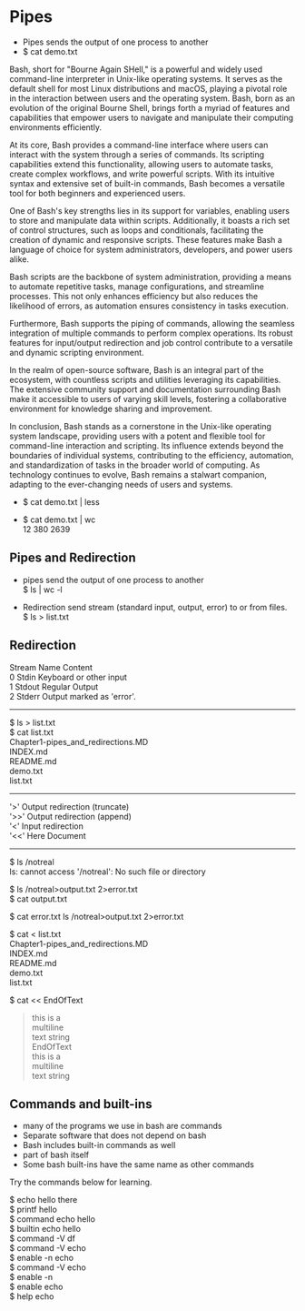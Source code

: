 # Pipes

* Pipes sends the output of one process to another
* $ cat demo.txt

Bash, short for "Bourne Again SHell," is a powerful and widely used command-line interpreter in Unix-like operating systems. It serves as the default shell for most Linux distributions and macOS, playing a pivotal role in the interaction between users and the operating system. Bash, born as an evolution of the original Bourne Shell, brings forth a myriad of features and capabilities that empower users to navigate and manipulate their computing environments efficiently.

At its core, Bash provides a command-line interface where users can interact with the system through a series of commands. Its scripting capabilities extend this functionality, allowing users to automate tasks, create complex workflows, and write powerful scripts. With its intuitive syntax and extensive set of built-in commands, Bash becomes a versatile tool for both beginners and experienced users.

One of Bash's key strengths lies in its support for variables, enabling users to store and manipulate data within scripts. Additionally, it boasts a rich set of control structures, such as loops and conditionals, facilitating the creation of dynamic and responsive scripts. These features make Bash a language of choice for system administrators, developers, and power users alike.

Bash scripts are the backbone of system administration, providing a means to automate repetitive tasks, manage configurations, and streamline processes. This not only enhances efficiency but also reduces the likelihood of errors, as automation ensures consistency in tasks execution.

Furthermore, Bash supports the piping of commands, allowing the seamless integration of multiple commands to perform complex operations. Its robust features for input/output redirection and job control contribute to a versatile and dynamic scripting environment.

In the realm of open-source software, Bash is an integral part of the ecosystem, with countless scripts and utilities leveraging its capabilities. The extensive community support and documentation surrounding Bash make it accessible to users of varying skill levels, fostering a collaborative environment for knowledge sharing and improvement.

In conclusion, Bash stands as a cornerstone in the Unix-like operating system landscape, providing users with a potent and flexible tool for command-line interaction and scripting. Its influence extends beyond the boundaries of individual systems, contributing to the efficiency, automation, and standardization of tasks in the broader world of computing. As technology continues to evolve, Bash remains a stalwart companion, adapting to the ever-changing needs of users and systems.

* $ cat demo.txt | less

* $ cat demo.txt | wc  
   12     380    2639

## Pipes and Redirection

* pipes send the output of one process to another  
 $ ls | wc -l

* Redirection send stream (standard input, output, error) to or from files.  
 $ ls > list.txt  

## Redirection

Stream                     Name           Content  
0                        Stdin             Keyboard or other input  
1                        Stdout            Regular Output  
2                        Stderr            Output marked as 'error'.  

---

$ ls > list.txt  
$ cat list.txt  
Chapter1-pipes_and_redirections.MD  
INDEX.md  
README.md  
demo.txt  
list.txt  

---

 '>'                Output redirection (truncate)  
 '>>'               Output redirection (append)  
 '<'                Input redirection  
 '<<'               Here Document  

 ---

$ ls /notreal  
ls: cannot access '/notreal': No such file or directory  

$ ls /notreal>output.txt 2>error.txt  
$ cat output.txt  
  
$ cat error.txt
ls /notreal>output.txt 2>error.txt

$ cat < list.txt  
Chapter1-pipes_and_redirections.MD  
INDEX.md  
README.md  
demo.txt  
list.txt  

$ cat << EndOfText  
> this is a  
> multiline  
> text string  
> EndOfText  
this is a  
multiline  
text string  

## Commands and built-ins

* many of the programs we use in bash are commands  
* Separate software that does not depend on bash  
* Bash includes built-in commands as well  
* part of bash itself
* Some bash built-ins have the same name as other commands  

Try the commands below for learning.  

$ echo hello there  
$ printf hello  
$ command echo hello  
$ builtin echo hello  
$ command -V df  
$ command -V echo  
$ enable -n echo  
$ command -V echo  
$ enable -n  
$ enable echo  
$ help echo  
